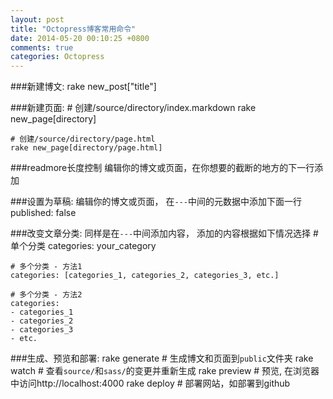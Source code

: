 ```yaml
---
layout: post
title: "Octopress博客常用命令"
date: 2014-05-20 00:10:25 +0800
comments: true
categories: Octopress
---
```


###新建博文:
    rake new_post["title"]    

###新建页面:
    # 创建/source/directory/index.markdown
    rake new_page[directory]
    
    # 创建/source/directory/page.html
    rake new_page[directory/page.html]

###readmore长度控制
编辑你的博文或页面，在你想要的截断的地方的下一行添加
    <!-- more -->

<!-- more -->
    
###设置为草稿:
编辑你的博文或页面，
在`---`中间的元数据中添加下面一行
    published: false

###改变文章分类:
同样是在`---`中间添加内容，
添加的内容根据如下情况选择
    # 单个分类
    categories: your_category
    
    # 多个分类 - 方法1
    categories: [categories_1, categories_2, categories_3, etc.]

    # 多个分类 - 方法2
    categories:
    - categories_1
    - categories_2
    - categories_3
    - etc.

###生成、预览和部署:
    rake generate   # 生成博文和页面到`public`文件夹
    rake watch      # 查看`source/`和`sass/`的变更并重新生成
    rake preview    # 预览, 在浏览器中访问http://localhost:4000
    rake deploy     # 部署网站，如部署到github

